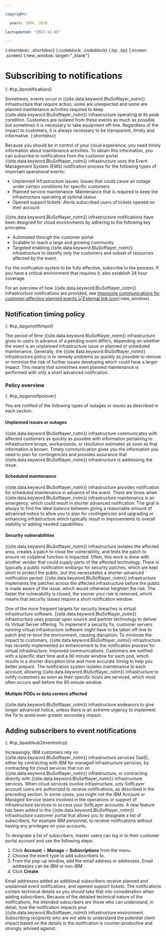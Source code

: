 ```yaml
---

copyright:

  years: 1994, 2018

lastupdated: "2017-12-05"

---
```


{:shortdesc: .shortdesc}
{:codeblock: .codeblock}
{:tip: .tip}
{:screen: .screen}
{:new_window: target="_blank"}


# Subscribing to notifications
{: #cp_bpnotifications}

Sometimes, events occur in {{site.data.keyword.BluSoftlayer_notm}} infrastructure that require  action; some are unexpected and some are planned maintenance activities required to keep {{site.data.keyword.BluSoftlayer_notm}} infrastructure operating at its peak condition. Customers are isolated from these events as much as possible but sometimes it is necessary to take equipment off-line. Regardless of the impact to customers, it is always necessary to be transparent, timely and informative.
{:shortdesc}

Because you should be in control of your cloud experience, you need timely information about maintenance activities. To obtain this information, you can subscribe to notifications from the customer portal. {{site.data.keyword.BluSoftlayer_notm}} infrastructure uses the Event Management System (EMS) notification process for the following types of important operational events:
* Unplanned infrastructure issues: Issues that could cause an outage under certain conditions for specific customers
* Planned service maintenance: Maintenance that is required to keep the infrastructure operating at optimal status
* Opened support tickets: Alerts subscribed users of tickets opened on their account

{{site.data.keyword.BluSoftlayer_notm}} infrastructure notifications have been designed for cloud environments by adhering to the following key principles:
* Automated through the customer portal
* Scalable to reach a large and growing community
* Targeted enabling {{site.data.keyword.BluSoftlayer_notm}} infrastructure to identify only the customers and subset of resources affected by the event.

For the notification system to be fully effective, subscribe to the process. If you have a critical environment that requires it, also establish 24 hour coverage.

For an overview of how {{site.data.keyword.BluSoftlayer_notm}} infrastructure notifications are provided, see [Improving communications for customer-affecting planned events ![External link icon](../icons/launch-glyph.svg)](http://blog.softlayer.com/2014/improving-communications-customer-affecting-planned-events){:new_window}.

## Notification timing policy
{: #cp_bpgsnotiftimpol}

The period of time {{site.data.keyword.BluSoftlayer_notm}} infrastructure gives to users in advance of a pending event differs, depending on whether the event is an unplanned infrastructure issue or planned or scheduled maintenance. Generally, the {{site.data.keyword.BluSoftlayer_notm}} infrastructure policy is to remedy problems as quickly as possible to remove or minimize the risk of further issues developing which could have a larger impact. This means that sometimes even planned maintenance is performed with only a short advanced notification.

### Policy overview
{: #cp_bpgsnotifpolover}

You are notified of the following types of outages or issues as described in each section.

#### Unplanned issues or outages
{{site.data.keyword.BluSoftlayer_notm}} infrastructure communicates with affected customers as quickly as possible with information pertaining to infrastructure scope, workarounds, or resolution estimates as soon as that information is known. Timely communication gives you the information you need to plan for contingencies and provides assurance that {{site.data.keyword.BluSoftlayer_notm}} infrastructure is addressing the issue.

#### Scheduled maintenance
{{site.data.keyword.BluSoftlayer_notm}} infrastructure provides notification for scheduled maintenance in advance of the event. There are times when {{site.data.keyword.BluSoftlayer_notm}} infrastructure maintenance is an emergency, which could result in shorter advanced notification. The goal is always to find the ideal balance between giving a reasonable amount of advanced notice to allow you to plan for contingencies and upgrading or enhancing infrastructure which typically result in improvements to overall stability or adding needed capabilities.

#### Security vulnerabilities
{{site.data.keyword.BluSoftlayer_notm}} infrastructure isolates the affected area, creates a patch to close the vulnerability, and tests the patch to ensure no collateral function is impacted. Often, this work is done with another vendor that could supply parts of the affected technology. There is typically a public notification embargo for security patches, which are kept short to protect the public, but this necessitates a shorter advanced notification period. {{site.data.keyword.BluSoftlayer_notm}} infrastructure implements the patches across the affected infrastructure before the public is made aware of the issue, which would otherwise heighten the risk. The faster the vulnerability is closed, the sooner your risk is removed, which means that security issues require a short notification window.

One of the more frequent targets for security breaches is virtual infrastructure software. {{site.data.keyword.BluSoftlayer_notm}} infrastructure uses popular open source and partner technology to deliver its Virtual Server offering. To implement a security fix, customer servers running virtual infrastructure software might have to be taken off-line to patch and re-boot the environment, causing disruption. To minimize the impact to customers, {{site.data.keyword.BluSoftlayer_notm}} infrastructure has recently implemented an enhancement to the notification process for virtual infrastructure: Improved communications. Customers are notified with a specific start time and a 90 minute window for each pod, which results in a shorter disruption time and more accurate timing to help you better prepare. The notification system isolates maintenance to each account, allowing {{site.data.keyword.BluSoftlayer_notm}} infrastructure to notify customers as soon as their specific hosts are serviced, which most often occurs well before the 90 minute window.

#### Multiple PODs or data centers affected
{{site.data.keyword.BluSoftlayer_notm}} infrastructure endeavors to give longer advanced notice, unless there is an extreme urgency to implement the fix to avoid even greater secondary impact.


## Adding subscribers to event notifications
{: #cp_bpaddsub2eventnotcp}

Increasingly, IBM customers rely on {{site.data.keyword.BluSoftlayer_notm}} infrastructure services (IaaS), either by contracting with IBM for managed infrastructure services, by contracting for cloud services that run on {{site.data.keyword.BluSoftlayer_notm}} infrastructure, or contracting directly with {{site.data.keyword.BluSoftlayer_notm}} infrastructure services. When cloud services involve infrastructure, only SoftLayer account users are authorized to receive notifications, as described in the preceding section. In some cases, you might not the IBM Account or Managed Service teams involved in the operations or support of infrastructure services to access your SoftLayer accounts. A new feature has been added to the {{site.data.keyword.BluSoftlayer_notm}} infrastructure customer portal that allows you to designate a list of subscribers, for example IBM personnel, to receive notifications without having any privileges on your accounts.

To designate a list of subscribers, master users can log in to their customer portal account and use the following steps:
1. Click **Account** > **Manage** > **Subscriptions** from the menu.
2. Choose the event type to add subscribers to.
2. From the pop-up window, add the email address or addresses. Email addresses can be IBM or non-IBM.
3. Click **Create**.

Email addresses added as additional subscribers receive planned and unplanned event notifications, and opened support tickets. The notifications contain technical details so you should take that into consideration when adding subscribers. Because of the detailed technical nature of the notifications, the intended subscribers are those who can understand, in detail, how the notification impacts your {{site.data.keyword.BluSoftlayer_notm}} infrastructure environment. Subscribing recipients who are not able to understand the potential client impact based on the details in the notification is counter-productive and strongly advised against.
